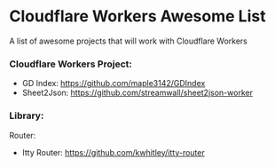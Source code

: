 # Cloudflare Workers Awesome List
A list of awesome projects that will work with Cloudflare Workers

### Cloudflare Workers Project:
- GD Index: https://github.com/maple3142/GDIndex
- Sheet2Json: https://github.com/streamwall/sheet2json-worker

### Library:
Router:
- Itty Router: https://github.com/kwhitley/itty-router
